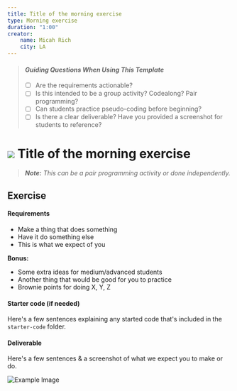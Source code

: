 ```yaml
---
title: Title of the morning exercise
type: Morning exercise
duration: "1:00"
creator:
    name: Micah Rich
    city: LA
---
```


> #### *Guiding Questions When Using This Template*
>
> - [ ] Are the requirements actionable?
> - [ ] Is this intended to be a group activity? Codealong? Pair programming?
> - [ ] Can students practice pseudo-coding before beginning?
> - [ ] Is there a clear deliverable? Have you provided a screenshot for students to reference?

# ![](https://ga-dash.s3.amazonaws.com/production/assets/logo-9f88ae6c9c3871690e33280fcf557f33.png) Title of the morning exercise

> ***Note:*** _This can be a pair programming activity or done independently._

## Exercise

#### Requirements

- Make a thing that does something
- Have it do something else
- This is what we expect of you

**Bonus:**
- Some extra ideas for medium/advanced students
- Another thing that would be good for you to practice
- Brownie points for doing X, Y, Z

#### Starter code (if needed)

Here's a few sentences explaining any started code that's included in the `starter-code` folder.

#### Deliverable

Here's a few sentences & a screenshot of what we expect you to make or do.

![Example Image](https://cloud.githubusercontent.com/assets/25366/8370438/dd651c2c-1b7c-11e5-8638-c99e2f6c7c61.png)

